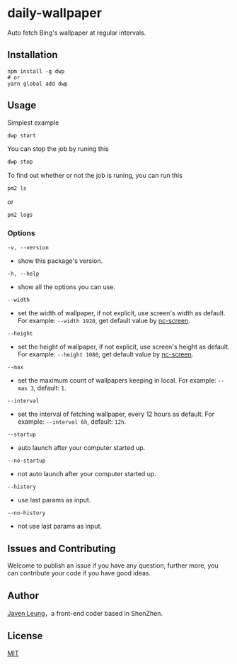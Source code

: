 # daily-wallpaper

Auto fetch Bing's wallpaper at regular intervals.

## Installation

```
npm install -g dwp
# or
yarn global add dwp
```

## Usage

Simplest example

```bash
dwp start
```

You can stop the job by runing this

```bash
dwp stop
```

To find out whether or not the job is runing, you can run this

```bash
pm2 ls
```

or

```bash
pm2 logs
```

### Options

`-v, --version`

-   show this package's version.

`-h, --help`

-   show all the options you can use.

`--width`

-   set the width of wallpaper, if not explicit, use screen's width as default. For example: `--width 1920`, get default value by [nc-screen](https://github.com/avennn/nc-screen).

`--height`

-   set the height of wallpaper, if not explicit, use screen's height as default. For example: `--height 1080`, get default value by [nc-screen](https://github.com/avennn/nc-screen).

`--max`

-   set the maximum count of wallpapers keeping in local. For example: `--max 3`, default: `1`.

`--interval`

-   set the interval of fetching wallpaper, every 12 hours as default. For example: `--interval 6h`, default: `12h`.

`--startup`

-   auto launch after your computer started up.

`--no-startup`

-   not auto launch after your computer started up.

`--history`

-   use last params as input.

`--no-history`

-   not use last params as input.

## Issues and Contributing

Welcome to publish an issue if you have any question, further more, you can contribute your code if you have good ideas.

## Author

[Javen Leung](https://github.com/avennn)，a front-end coder based in ShenZhen.

## License

[MIT](./LICENSE)
